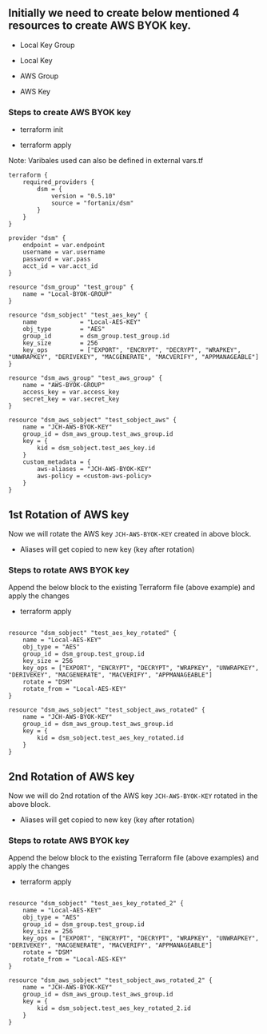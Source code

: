 ## Initially we need to create below mentioned 4 resources to create AWS BYOK key.

* Local Key Group

* Local Key

* AWS Group

* AWS Key

### Steps to create AWS BYOK key

* terraform init 

* terraform apply

Note: Varibales used can also be defined in external vars.tf

```
terraform {
    required_providers {
        dsm = {
            version = "0.5.10"
            source = "fortanix/dsm"
        }
    }
}

provider "dsm" {    
    endpoint = var.endpoint
    username = var.username
    password = var.pass
    acct_id = var.acct_id
}

resource "dsm_group" "test_group" {
    name = "Local-BYOK-GROUP"
}

resource "dsm_sobject" "test_aes_key" {
    name            = "Local-AES-KEY"
    obj_type        = "AES"
    group_id        = dsm_group.test_group.id
    key_size        = 256
    key_ops         = ["EXPORT", "ENCRYPT", "DECRYPT", "WRAPKEY", "UNWRAPKEY", "DERIVEKEY", "MACGENERATE", "MACVERIFY", "APPMANAGEABLE"]
}

resource "dsm_aws_group" "test_aws_group" {
    name = "AWS-BYOK-GROUP"
    access_key = var.access_key
    secret_key = var.secret_key
}

resource "dsm_aws_sobject" "test_sobject_aws" {
    name = "JCH-AWS-BYOK-KEY"
    group_id = dsm_aws_group.test_aws_group.id
    key = {
        kid = dsm_sobject.test_aes_key.id
    }
    custom_metadata = {
        aws-aliases = "JCH-AWS-BYOK-KEY"
        aws-policy = <custom-aws-policy>
    }
}
```

## 1st Rotation of AWS key

Now we will rotate the AWS key `JCH-AWS-BYOK-KEY` created in above block.

* Aliases will get copied to new key (key after rotation)

### Steps to rotate AWS BYOK key

Append the below block to the existing Terraform file (above example) and apply the changes

* terraform apply

````

resource "dsm_sobject" "test_aes_key_rotated" {
    name = "Local-AES-KEY"
    obj_type = "AES"
    group_id = dsm_group.test_group.id
    key_size = 256
    key_ops = ["EXPORT", "ENCRYPT", "DECRYPT", "WRAPKEY", "UNWRAPKEY", "DERIVEKEY", "MACGENERATE", "MACVERIFY", "APPMANAGEABLE"]
    rotate = "DSM"
    rotate_from = "Local-AES-KEY"
}

resource "dsm_aws_sobject" "test_sobject_aws_rotated" {
    name = "JCH-AWS-BYOK-KEY"
    group_id = dsm_aws_group.test_aws_group.id
    key = {
        kid = dsm_sobject.test_aes_key_rotated.id
    }
}
````


## 2nd Rotation of AWS key

Now we will do 2nd rotation of the AWS key `JCH-AWS-BYOK-KEY` rotated in the above block.

* Aliases will get copied to new key (key after rotation)

### Steps to rotate AWS BYOK key

Append the below block to the existing Terraform file (above examples) and apply the changes

* terraform apply

````

resource "dsm_sobject" "test_aes_key_rotated_2" {
    name = "Local-AES-KEY"
    obj_type = "AES"
    group_id = dsm_group.test_group.id
    key_size = 256
    key_ops = ["EXPORT", "ENCRYPT", "DECRYPT", "WRAPKEY", "UNWRAPKEY", "DERIVEKEY", "MACGENERATE", "MACVERIFY", "APPMANAGEABLE"]
    rotate = "DSM"
    rotate_from = "Local-AES-KEY"
}

resource "dsm_aws_sobject" "test_sobject_aws_rotated_2" {
    name = "JCH-AWS-BYOK-KEY"
    group_id = dsm_aws_group.test_aws_group.id
    key = {
        kid = dsm_sobject.test_aes_key_rotated_2.id
    }
}
````